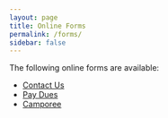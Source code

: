 ```yaml
---
layout: page
title: Online Forms
permalink: /forms/
sidebar: false
---
```


The following online forms are available:

- [Contact Us](/about/)
- [Pay Dues](/forms/dues/)
- [Camporee](/forms/camporee/)
